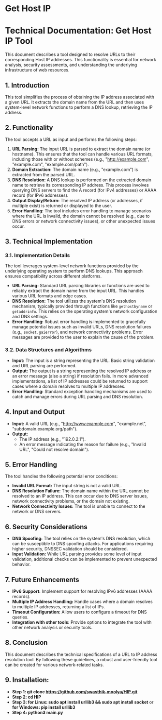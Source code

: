 # Get Host IP
# Technical Documentation: Get Host IP Tool

This document describes a tool designed to resolve URLs to their corresponding Host IP addresses. This functionality is essential for network analysis, security assessments, and understanding the underlying infrastructure of web resources.

## 1. Introduction

This tool simplifies the process of obtaining the IP address associated with a given URL. It extracts the domain name from the URL and then uses system-level network functions to perform a DNS lookup, retrieving the IP address.

## 2. Functionality

The tool accepts a URL as input and performs the following steps:

1.  **URL Parsing:** The input URL is parsed to extract the domain name (or hostname). This ensures that the tool can handle various URL formats, including those with or without schemes (e.g., "http://example.com", "example.com", "example.com/path").
2.  **Domain Extraction:** The domain name (e.g., "example.com") is extracted from the parsed URL.
3.  **DNS Resolution:** A DNS lookup is performed on the extracted domain name to retrieve its corresponding IP address. This process involves querying DNS servers to find the A record (for IPv4 addresses) or AAAA record (for IPv6 addresses).
4.  **Output Display/Return:** The resolved IP address (or addresses, if multiple exist) is returned or displayed to the user.
5.  **Error Handling:** The tool includes error handling to manage scenarios where the URL is invalid, the domain cannot be resolved (e.g., due to DNS errors or network connectivity issues), or other unexpected issues occur.

## 3. Technical Implementation

### 3.1. Implementation Details

The tool leverages system-level network functions provided by the underlying operating system to perform DNS lookups. This approach ensures compatibility across different platforms.

*   **URL Parsing:** Standard URL parsing libraries or functions are used to reliably extract the domain name from the input URL. This handles various URL formats and edge cases.
*   **DNS Resolution:** The tool utilizes the system's DNS resolution mechanism, typically provided through functions like `gethostbyname` or `getaddrinfo`. This relies on the operating system's network configuration and DNS settings.
*   **Error Handling:** Robust error handling is implemented to gracefully manage potential issues such as invalid URLs, DNS resolution failures (e.g., `socket.gaierror`), and network connectivity problems. Error messages are provided to the user to explain the cause of the problem.

### 3.2. Data Structures and Algorithms

*   **Input:** The input is a string representing the URL. Basic string validation and URL parsing are performed.
*   **Output:** The output is a string representing the resolved IP address or an error message (also a string) if resolution fails. In more advanced implementations, a list of IP addresses could be returned to support cases where a domain resolves to multiple IP addresses.
*   **Error Handling:** Standard exception handling mechanisms are used to catch and manage errors during URL parsing and DNS resolution.

## 4. Input and Output

*   **Input:** A valid URL (e.g., "http://www.example.com", "example.net", "subdomain.example.org/path").
*   **Output:**
    *   The IP address (e.g., "192.0.2.1").
    *   An error message indicating the reason for failure (e.g., "Invalid URL", "Could not resolve domain").

## 5. Error Handling

The tool handles the following potential error conditions:

*   **Invalid URL Format:** The input string is not a valid URL.
*   **DNS Resolution Failure:** The domain name within the URL cannot be resolved to an IP address. This can occur due to DNS server issues, network connectivity problems, or the domain not existing.
*   **Network Connectivity Issues:** The tool is unable to connect to the network or DNS servers.

## 6. Security Considerations

*   **DNS Spoofing:** The tool relies on the system's DNS resolution, which can be susceptible to DNS spoofing attacks. For applications requiring higher security, DNSSEC validation should be considered.
*   **Input Validation:** While URL parsing provides some level of input validation, additional checks can be implemented to prevent unexpected behavior.

## 7. Future Enhancements

*   **IPv6 Support:** Implement support for resolving IPv6 addresses (AAAA records).
*   **Multiple IP Address Handling:** Handle cases where a domain resolves to multiple IP addresses, returning a list of IPs.
*   **Timeout Configuration:** Allow users to configure a timeout for DNS queries.
*   **Integration with other tools:** Provide options to integrate the tool with other network analysis or security tools.

## 8. Conclusion

This document describes the technical specifications of a URL to IP address resolution tool. By following these guidelines, a robust and user-friendly tool can be created for various network-related tasks.

## 9. Installation:
* **Step 1: git clone https://github.com/swasthik-moolya/HIP.git**
* **Step 2: cd HIP**
* **Step 3: for Linux: sudo apt install urllib3 && sudo apt install socket** or **for Windows: pip install urllib3**
* **Step 4: python3 main.py**
